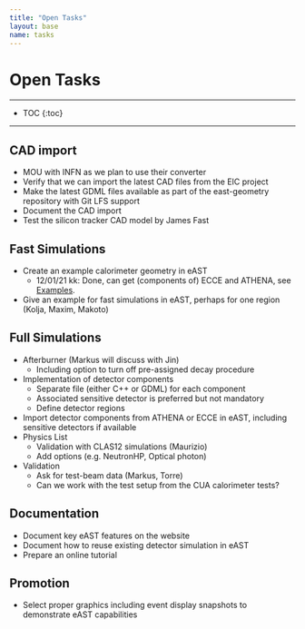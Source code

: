 ```yaml
---
title: "Open Tasks"
layout: base
name: tasks
---
```


<h1> Open Tasks</h1>

---

* TOC
{:toc}

---

## CAD import

* MOU with INFN as we plan to use their converter
* Verify that we can import the latest CAD files from the EIC project
* Make the latest GDML files available as part of the east-geometry repository with Git LFS support
* Document the CAD import
* Test the silicon tracker CAD model by James Fast

## Fast Simulations

* Create an example calorimeter geometry in eAST
  * 12/01/21 kk: Done, can get (components of) ECCE and ATHENA, see [Examples](examples).
* Give an example for fast simulations in eAST, perhaps for one region (Kolja, Maxim, Makoto)

## Full Simulations

* Afterburner (Markus will discuss with Jin)
  * Including option to turn off pre-assigned decay procedure
* Implementation of detector components
  * Separate file (either C++ or GDML) for each component
  * Associated sensitive detector is preferred but not mandatory
  * Define detector regions
* Import detector components from ATHENA or ECCE in eAST, including sensitive detectors if available
* Physics List
  * Validation with CLAS12 simulations (Maurizio)
  * Add options (e.g. NeutronHP, Optical photon)
* Validation
  * Ask for test-beam data (Markus, Torre)
  * Can we work with the test setup from the CUA calorimeter tests?

## Documentation

* Document key eAST features on the website
* Document how to reuse existing detector simulation in eAST
* Prepare an online tutorial

## Promotion

* Select proper graphics including event display snapshots to demonstrate eAST capabilities
